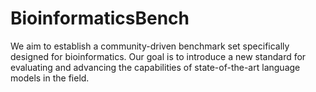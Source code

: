 # BioinformaticsBench

We aim to establish a community-driven benchmark set specifically designed for bioinformatics. Our goal is to introduce a new standard for evaluating and advancing the capabilities of state-of-the-art language models in the field.
